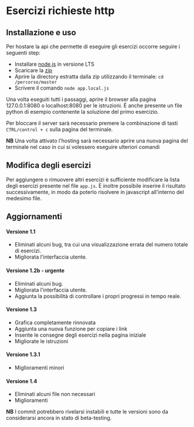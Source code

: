 # Esercizi richieste http

## Installazione e uso

Per hostare la api che permette di eseguire gli esercizi occorre seguire i seguenti step:
 - Installare [node.js](https://nodejs.org/en/) in versione LTS
 - Scaricare la [zip](https://github.com/luca31/esercizi-richieste-http/archive/master.zip)
 - Aprire la directory estratta dalla zip utilizzando il terminale: `cd /percorso/master`
 - Scrivere il comando `node app.local.js`

Una volta eseguiti tutti i passaggi, aprire il browser alla pagina 127.0.0.1:8080 o localhost:8080 per le istruzioni. È anche presente un file python di esempio contenente la soluzione del primo esercizio.

Per bloccare il server sarà necessario premere la combinazione di tasti `CTRL/control + c` sulla pagina del terminale.

**NB** Una volta attivato l'hosting sarà necessario aprire una nuova pagina del terminale nel caso in cui si volessero eseguire ulteriori comandi


## Modifica degli esercizi

Per aggiungere o rimuovere altri esercizi è sufficiente modificare la lista degli esercizi presente nel file `app.js`. È inoltre possibile inserire il risultato successivamente, in modo da poterlo risolvere in javascript all'interno del medesimo file.


## Aggiornamenti

#### Versione 1.1
 - Eliminati alcuni bug, tra cui una visualizzazione errata del numero totale di esercizi.
 - Migliorata l'interfaccia utente.

#### Versione 1.2b - urgente
 - Eliminati alcuni bug.
 - Migliorata l'interfaccia utente.
 - Aggiunta la possibilità di controllare i propri progressi in tempo reale.

#### Versione 1.3
 - Grafica completamente rinnovata
 - Aggiunta una nuova funzione per copiare i link
 - Inserite le consegne degli esercizi nella pagina iniziale
 - Migliorate le istruzioni

#### Versione 1.3.1
 - Miglioramenti minori

#### Versione 1.4
 - Eliminati alcuni file non necessari
 - Miglioramenti

**NB** I commit potrebbero rivelarsi instabili e tutte le versioni sono da considerarsi ancora in stato di beta-testing.
